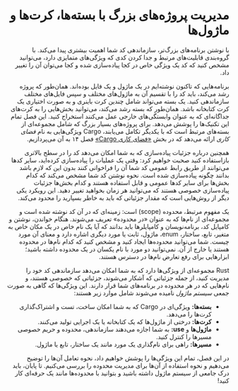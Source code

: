 <div dir="rtl">

# مدیریت پروژه‌های بزرگ با بسته‌ها، کرت‌ها و ماژول‌ها

با نوشتن برنامه‌های بزرگ‌تر، سازماندهی کد شما اهمیت بیشتری پیدا می‌کند. با گروه‌بندی قابلیت‌های مرتبط و جدا کردن کدی که ویژگی‌های متمایزی دارد، می‌توانید مشخص کنید که کد یک ویژگی خاص در کجا پیاده‌سازی شده و کجا می‌توان آن را تغییر داد.

برنامه‌هایی که تاکنون نوشته‌ایم در یک ماژول و یک فایل بوده‌اند. همان‌طور که پروژه رشد می‌کند، باید کد را با تقسیم آن به ماژول‌های مختلف و سپس فایل‌های مختلف سازماندهی کنید. یک بسته می‌تواند شامل چندین کرت باینری و به صورت اختیاری یک کرت کتابخانه باشد. همان‌طور که بسته رشد می‌کند، می‌توانید بخش‌هایی را به کرت‌های جداگانه‌ای که به عنوان وابستگی‌های خارجی عمل می‌کنند استخراج کنید. این فصل تمام این تکنیک‌ها را پوشش می‌دهد. برای پروژه‌های بسیار بزرگ که شامل مجموعه‌ای از بسته‌های مرتبط است که با یکدیگر تکامل می‌یابند، Cargo ویژگی‌هایی به نام _فضای کاری_ ارائه می‌دهد که در بخش [«فضای کاری Cargo»][workspaces] فصل ۱۴ به آن می‌پردازیم.

همچنین درباره جزئیات پیاده‌سازی که به شما امکان می‌دهد کد را در سطح بالاتری بازاستفاده کنید صحبت خواهیم کرد: وقتی یک عملیات را پیاده‌سازی کرده‌اید، سایر کدها می‌توانند از طریق رابط عمومی کد شما آن را فراخوانی کنند بدون این که لازم باشد بدانند چگونه پیاده‌سازی شده است. نحوه نوشتن کد شما مشخص می‌کند که کدام بخش‌ها برای سایر کدها عمومی و قابل استفاده هستند و کدام بخش‌ها جزئیات پیاده‌سازی خصوصی هستند که می‌توانید هر زمان بخواهید تغییر دهید. این رویکرد یکی دیگر از روش‌هایی است که مقدار جزئیاتی که باید به خاطر بسپارید را محدود می‌کند.

یک مفهوم مرتبط، محدوده (scope) است: زمینه‌ای که در آن کد نوشته شده است و مجموعه‌ای از نام‌ها که به عنوان «در محدوده» تعریف می‌شوند. هنگام خواندن، نوشتن و کامپایل کد، برنامه‌نویسان و کامپایلرها باید بدانند که آیا یک نام خاص در یک مکان خاص به متغیر، تابع، ساختار، enum، ماژول، ثابت یا مورد دیگری اشاره دارد و معنای آن مورد چیست. شما می‌توانید محدوده‌ها ایجاد کنید و مشخص کنید که کدام نام‌ها در محدوده هستند یا خارج از آن. نمی‌توانید دو مورد با نام یکسان در یک محدوده داشته باشید؛ ابزارهایی برای رفع تعارض نام‌ها در دسترس هستند.

Rust مجموعه‌ای از ویژگی‌ها دارد که به شما امکان می‌دهد سازماندهی کد خود را مدیریت کنید، از جمله جزئیاتی که آشکار می‌شوند، جزئیاتی که خصوصی هستند، و نام‌هایی که در هر محدوده در برنامه‌های شما قرار دارند. این ویژگی‌ها که گاهی به صورت جمعی _سیستم ماژول_ نامیده می‌شوند شامل موارد زیر هستند:

- **بسته‌ها:** ویژگی‌ای در Cargo که به شما امکان ساخت، تست و اشتراک‌گذاری کرت‌ها را می‌دهد.
- **کرت‌ها:** درختی از ماژول‌ها که یک کتابخانه یا یک اجرایی تولید می‌کنند.
- **ماژول‌ها** و **use:** به شما اجازه می‌دهند سازماندهی، محدوده و حریم خصوصی مسیرها را کنترل کنید.
- **مسیرها:** راهی برای نام‌گذاری یک مورد مانند یک ساختار، تابع یا ماژول.

در این فصل، تمام این ویژگی‌ها را پوشش خواهیم داد، نحوه تعامل آن‌ها را توضیح می‌دهیم و نحوه استفاده از آن‌ها برای مدیریت محدوده را بررسی می‌کنیم. تا پایان، باید درک جامعی از سیستم ماژول داشته باشید و بتوانید با محدوده‌ها مانند یک حرفه‌ای کار کنید!

[workspaces]: ch14-03-cargo-workspaces.html

</div>